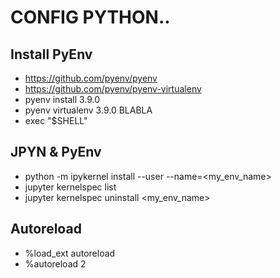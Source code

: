 # CONFIG PYTHON..

## Install PyEnv
- https://github.com/pyenv/pyenv
- https://github.com/pyenv/pyenv-virtualenv
- pyenv install 3.9.0
- pyenv virtualenv 3.9.0 BLABLA
- exec "$SHELL"

## JPYN & PyEnv
- python -m ipykernel install --user --name=<my_env_name>
- jupyter kernelspec list
- jupyter kernelspec uninstall <my_env_name>

## Autoreload

- %load_ext autoreload
- %autoreload 2


